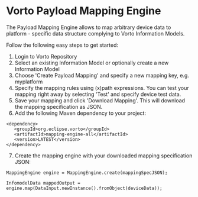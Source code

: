 # Vorto Payload Mapping Engine

The Payload Mapping Engine allows to map arbitrary device data to platform - specific data structure complying to Vorto Information Models.  

Follow the following easy steps to get started: 

1. Login to Vorto Repository
2. Select an existing Information Model or optionally create a new Information Model
3. Choose 'Create Payload Mapping' and specify a new mapping key, e.g. myplatform
4. Specify the mapping rules using (x)path expressions. You can test your mapping right away by selecting 'Test' and specify device test data.
5. Save your mapping and click 'Download Mapping'. This will download the mapping specification as JSON.
6. Add the following Maven dependency to your project:

```
<dependency>
   <groupId>org.eclipse.vorto</groupId>
   <artifactId>mapping-engine-all</artifactId>
   <version>LATEST</version>
</dependency>

```

7. Create the mapping engine with your downloaded mapping specification JSON:

```
MappingEngine engine = MappingEngine.create(mappingSpecJSON);

InfomodelData mappedOutput = engine.map(DataInput.newInstance().fromObject(deviceData));

```
